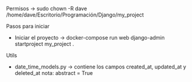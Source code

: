 Permisos -> sudo chown -R dave /home/dave/Escritorio/Programación/Django/my_project

Pasos para iniciar
- Iniciar el proyecto -> docker-compose run web django-admin startproject my_project .

Utils

- date_time_models.py -> contiene los campos created_at, updated_at y deleted_at nota: abstract = True